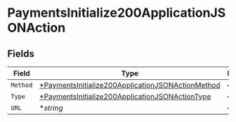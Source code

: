 # PaymentsInitialize200ApplicationJSONAction


## Fields

| Field                                                                                                                            | Type                                                                                                                             | Required                                                                                                                         | Description                                                                                                                      | Example                                                                                                                          |
| -------------------------------------------------------------------------------------------------------------------------------- | -------------------------------------------------------------------------------------------------------------------------------- | -------------------------------------------------------------------------------------------------------------------------------- | -------------------------------------------------------------------------------------------------------------------------------- | -------------------------------------------------------------------------------------------------------------------------------- |
| `Method`                                                                                                                         | [*PaymentsInitialize200ApplicationJSONActionMethod](../../models/operations/paymentsinitialize200applicationjsonactionmethod.md) | :heavy_minus_sign:                                                                                                               | N/A                                                                                                                              | GET                                                                                                                              |
| `Type`                                                                                                                           | [*PaymentsInitialize200ApplicationJSONActionType](../../models/operations/paymentsinitialize200applicationjsonactiontype.md)     | :heavy_minus_sign:                                                                                                               | N/A                                                                                                                              | redirect                                                                                                                         |
| `URL`                                                                                                                            | **string*                                                                                                                        | :heavy_minus_sign:                                                                                                               | N/A                                                                                                                              | www.example.com/payments/finalize                                                                                                |